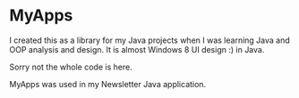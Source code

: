 # MyApps

I created this as a library for my Java projects when I was learning Java and OOP analysis and design. It is almost Windows 8 UI design :) in Java.

Sorry not the whole code is here.

MyApps was used in my Newsletter Java application.
